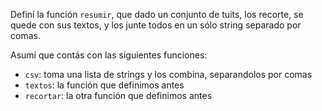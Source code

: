 Definí la función `resumir`, que dado un conjunto de tuits, los recorte, se quede con sus textos, y los junte todos en un sólo string separado por comas. 

Asumí que contás con las siguientes funciones: 

  * `csv`: toma una lista de strings y los combina, separandolos por comas
  * `textos`: la función que definimos antes
  * `recortar`: la otra función que definimos antes
